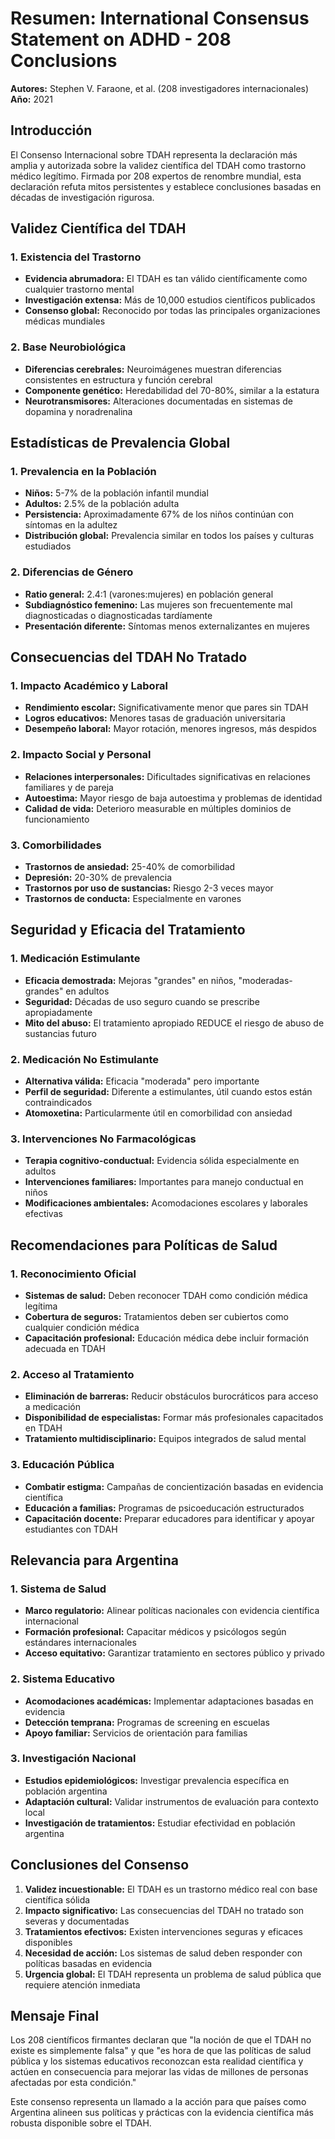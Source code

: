 # Resumen: International Consensus Statement on ADHD - 208 Conclusions

**Autores:** Stephen V. Faraone, et al. (208 investigadores internacionales)  
**Año:** 2021

## Introducción

El Consenso Internacional sobre TDAH representa la declaración más amplia y autorizada sobre la validez científica del TDAH como trastorno médico legítimo. Firmada por 208 expertos de renombre mundial, esta declaración refuta mitos persistentes y establece conclusiones basadas en décadas de investigación rigurosa.

## Validez Científica del TDAH

### 1. Existencia del Trastorno
- **Evidencia abrumadora:** El TDAH es tan válido científicamente como cualquier trastorno mental
- **Investigación extensa:** Más de 10,000 estudios científicos publicados
- **Consenso global:** Reconocido por todas las principales organizaciones médicas mundiales

### 2. Base Neurobiológica
- **Diferencias cerebrales:** Neuroimágenes muestran diferencias consistentes en estructura y función cerebral
- **Componente genético:** Heredabilidad del 70-80%, similar a la estatura
- **Neurotransmisores:** Alteraciones documentadas en sistemas de dopamina y noradrenalina

## Estadísticas de Prevalencia Global

### 1. Prevalencia en la Población
- **Niños:** 5-7% de la población infantil mundial
- **Adultos:** 2.5% de la población adulta
- **Persistencia:** Aproximadamente 67% de los niños continúan con síntomas en la adultez
- **Distribución global:** Prevalencia similar en todos los países y culturas estudiados

### 2. Diferencias de Género
- **Ratio general:** 2.4:1 (varones:mujeres) en población general
- **Subdiagnóstico femenino:** Las mujeres son frecuentemente mal diagnosticadas o diagnosticadas tardíamente
- **Presentación diferente:** Síntomas menos externalizantes en mujeres

## Consecuencias del TDAH No Tratado

### 1. Impacto Académico y Laboral
- **Rendimiento escolar:** Significativamente menor que pares sin TDAH
- **Logros educativos:** Menores tasas de graduación universitaria
- **Desempeño laboral:** Mayor rotación, menores ingresos, más despidos

### 2. Impacto Social y Personal
- **Relaciones interpersonales:** Dificultades significativas en relaciones familiares y de pareja
- **Autoestima:** Mayor riesgo de baja autoestima y problemas de identidad
- **Calidad de vida:** Deterioro measurable en múltiples dominios de funcionamiento

### 3. Comorbilidades
- **Trastornos de ansiedad:** 25-40% de comorbilidad
- **Depresión:** 20-30% de prevalencia
- **Trastornos por uso de sustancias:** Riesgo 2-3 veces mayor
- **Trastornos de conducta:** Especialmente en varones

## Seguridad y Eficacia del Tratamiento

### 1. Medicación Estimulante
- **Eficacia demostrada:** Mejoras "grandes" en niños, "moderadas-grandes" en adultos
- **Seguridad:** Décadas de uso seguro cuando se prescribe apropiadamente
- **Mito del abuso:** El tratamiento apropiado REDUCE el riesgo de abuso de sustancias futuro

### 2. Medicación No Estimulante
- **Alternativa válida:** Eficacia "moderada" pero importante
- **Perfil de seguridad:** Diferente a estimulantes, útil cuando estos están contraindicados
- **Atomoxetina:** Particularmente útil en comorbilidad con ansiedad

### 3. Intervenciones No Farmacológicas
- **Terapia cognitivo-conductual:** Evidencia sólida especialmente en adultos
- **Intervenciones familiares:** Importantes para manejo conductual en niños
- **Modificaciones ambientales:** Acomodaciones escolares y laborales efectivas

## Recomendaciones para Políticas de Salud

### 1. Reconocimiento Oficial
- **Sistemas de salud:** Deben reconocer TDAH como condición médica legítima
- **Cobertura de seguros:** Tratamientos deben ser cubiertos como cualquier condición médica
- **Capacitación profesional:** Educación médica debe incluir formación adecuada en TDAH

### 2. Acceso al Tratamiento
- **Eliminación de barreras:** Reducir obstáculos burocráticos para acceso a medicación
- **Disponibilidad de especialistas:** Formar más profesionales capacitados en TDAH
- **Tratamiento multidisciplinario:** Equipos integrados de salud mental

### 3. Educación Pública
- **Combatir estigma:** Campañas de concientización basadas en evidencia científica
- **Educación a familias:** Programas de psicoeducación estructurados
- **Capacitación docente:** Preparar educadores para identificar y apoyar estudiantes con TDAH

## Relevancia para Argentina

### 1. Sistema de Salud
- **Marco regulatorio:** Alinear políticas nacionales con evidencia científica internacional
- **Formación profesional:** Capacitar médicos y psicólogos según estándares internacionales
- **Acceso equitativo:** Garantizar tratamiento en sectores público y privado

### 2. Sistema Educativo
- **Acomodaciones académicas:** Implementar adaptaciones basadas en evidencia
- **Detección temprana:** Programas de screening en escuelas
- **Apoyo familiar:** Servicios de orientación para familias

### 3. Investigación Nacional
- **Estudios epidemiológicos:** Investigar prevalencia específica en población argentina
- **Adaptación cultural:** Validar instrumentos de evaluación para contexto local
- **Investigación de tratamientos:** Estudiar efectividad en población argentina

## Conclusiones del Consenso

1. **Validez incuestionable:** El TDAH es un trastorno médico real con base científica sólida
2. **Impacto significativo:** Las consecuencias del TDAH no tratado son severas y documentadas
3. **Tratamientos efectivos:** Existen intervenciones seguras y eficaces disponibles
4. **Necesidad de acción:** Los sistemas de salud deben responder con políticas basadas en evidencia
5. **Urgencia global:** El TDAH representa un problema de salud pública que requiere atención inmediata

## Mensaje Final

Los 208 científicos firmantes declaran que "la noción de que el TDAH no existe es simplemente falsa" y que "es hora de que las políticas de salud pública y los sistemas educativos reconozcan esta realidad científica y actúen en consecuencia para mejorar las vidas de millones de personas afectadas por esta condición."

Este consenso representa un llamado a la acción para que países como Argentina alineen sus políticas y prácticas con la evidencia científica más robusta disponible sobre el TDAH.